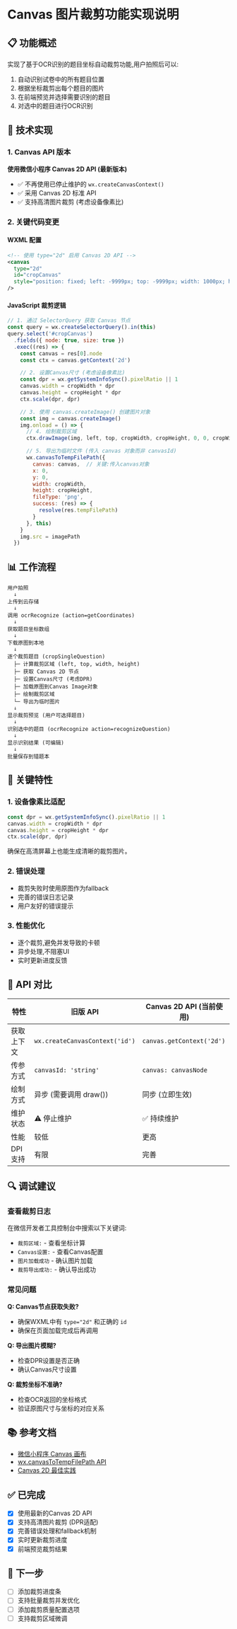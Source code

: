 # Canvas 图片裁剪功能实现说明

## 📋 功能概述

实现了基于OCR识别的题目坐标自动裁剪功能,用户拍照后可以:
1. 自动识别试卷中的所有题目位置
2. 根据坐标裁剪出每个题目的图片
3. 在前端预览并选择需要识别的题目
4. 对选中的题目进行OCR识别

## 🔧 技术实现

### 1. Canvas API 版本

**使用微信小程序 Canvas 2D API (最新版本)**

- ✅ 不再使用已停止维护的 `wx.createCanvasContext()`
- ✅ 采用 Canvas 2D 标准 API
- ✅ 支持高清图片裁剪 (考虑设备像素比)

### 2. 关键代码变更

#### WXML 配置
```xml
<!-- 使用 type="2d" 启用 Canvas 2D API -->
<canvas
  type="2d"
  id="cropCanvas"
  style="position: fixed; left: -9999px; top: -9999px; width: 1000px; height: 1000px;"
/>
```

#### JavaScript 裁剪逻辑
```javascript
// 1. 通过 SelectorQuery 获取 Canvas 节点
const query = wx.createSelectorQuery().in(this)
query.select('#cropCanvas')
  .fields({ node: true, size: true })
  .exec((res) => {
    const canvas = res[0].node
    const ctx = canvas.getContext('2d')

    // 2. 设置Canvas尺寸 (考虑设备像素比)
    const dpr = wx.getSystemInfoSync().pixelRatio || 1
    canvas.width = cropWidth * dpr
    canvas.height = cropHeight * dpr
    ctx.scale(dpr, dpr)

    // 3. 使用 canvas.createImage() 创建图片对象
    const img = canvas.createImage()
    img.onload = () => {
      // 4. 绘制裁剪区域
      ctx.drawImage(img, left, top, cropWidth, cropHeight, 0, 0, cropWidth, cropHeight)

      // 5. 导出为临时文件 (传入 canvas 对象而非 canvasId)
      wx.canvasToTempFilePath({
        canvas: canvas,  // 关键:传入canvas对象
        x: 0,
        y: 0,
        width: cropWidth,
        height: cropHeight,
        fileType: 'png',
        success: (res) => {
          resolve(res.tempFilePath)
        }
      }, this)
    }
    img.src = imagePath
  })
```

## 📊 工作流程

```
用户拍照
  ↓
上传到云存储
  ↓
调用 ocrRecognize (action=getCoordinates)
  ↓
获取题目坐标数组
  ↓
下载原图到本地
  ↓
逐个裁剪题目 (cropSingleQuestion)
  ├─ 计算裁剪区域 (left, top, width, height)
  ├─ 获取 Canvas 2D 节点
  ├─ 设置Canvas尺寸 (考虑DPR)
  ├─ 加载原图到Canvas Image对象
  ├─ 绘制裁剪区域
  └─ 导出为临时图片
  ↓
显示裁剪预览 (用户可选择题目)
  ↓
识别选中的题目 (ocrRecognize action=recognizeQuestion)
  ↓
显示识别结果 (可编辑)
  ↓
批量保存到错题本
```

## 🎯 关键特性

### 1. 设备像素比适配
```javascript
const dpr = wx.getSystemInfoSync().pixelRatio || 1
canvas.width = cropWidth * dpr
canvas.height = cropHeight * dpr
ctx.scale(dpr, dpr)
```
确保在高清屏幕上也能生成清晰的裁剪图片。

### 2. 错误处理
- 裁剪失败时使用原图作为fallback
- 完善的错误日志记录
- 用户友好的错误提示

### 3. 性能优化
- 逐个裁剪,避免并发导致的卡顿
- 异步处理,不阻塞UI
- 实时更新进度反馈

## 📝 API 对比

| 特性 | 旧版 API | Canvas 2D API (当前使用) |
|------|---------|-------------------------|
| 获取上下文 | `wx.createCanvasContext('id')` | `canvas.getContext('2d')` |
| 传参方式 | `canvasId: 'string'` | `canvas: canvasNode` |
| 绘制方式 | 异步 (需要调用 draw()) | 同步 (立即生效) |
| 维护状态 | ⚠️ 停止维护 | ✅ 持续维护 |
| 性能 | 较低 | 更高 |
| DPI支持 | 有限 | 完善 |

## 🔍 调试建议

### 查看裁剪日志
在微信开发者工具控制台中搜索以下关键词:
- `裁剪区域:` - 查看坐标计算
- `Canvas设置:` - 查看Canvas配置
- `图片加载成功` - 确认图片加载
- `裁剪导出成功:` - 确认导出成功

### 常见问题

**Q: Canvas节点获取失败?**
- 确保WXML中有 `type="2d"` 和正确的 `id`
- 确保在页面加载完成后再调用

**Q: 导出图片模糊?**
- 检查DPR设置是否正确
- 确认Canvas尺寸设置

**Q: 裁剪坐标不准确?**
- 检查OCR返回的坐标格式
- 验证原图尺寸与坐标的对应关系

## 📚 参考文档

- [微信小程序 Canvas 画布](https://developers.weixin.qq.com/miniprogram/dev/framework/ability/canvas.html)
- [wx.canvasToTempFilePath API](https://developers.weixin.qq.com/miniprogram/dev/api/canvas/wx.canvasToTempFilePath.html)
- [Canvas 2D 最佳实践](https://developers.weixin.qq.com/community/develop/article/doc/00008694b34770b1931ccec1951413)

## ✅ 已完成

- [x] 使用最新的Canvas 2D API
- [x] 支持高清图片裁剪 (DPR适配)
- [x] 完善错误处理和fallback机制
- [x] 实时更新裁剪进度
- [x] 前端预览裁剪结果

## 🚀 下一步

- [ ] 添加裁剪进度条
- [ ] 支持批量裁剪并发优化
- [ ] 添加裁剪质量配置选项
- [ ] 支持裁剪区域微调
